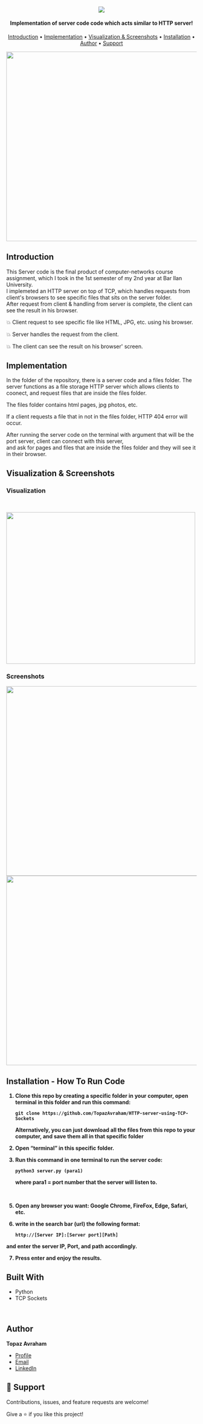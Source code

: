 <h4 align="center">


![](https://github.com/TopazAvraham/IntroductionToCS-University-C-programming/blob/master/Screenshots/32.png?raw=true)

</h4>

<h4 align="center">Implementation of server code code which acts similar to HTTP server!</h4>

<p align="center">
  <a href="##Introduction">Introduction</a> •
  <a href="#Screenshots">Implementation</a> •
   <a href="#Screenshots">Visualization & Screenshots</a> •
  <a href="#Installation">Installation</a> •
  <a href="#Author">Author</a> •
  <a href="#Support">Support</a> 

</p>

<p align="center">
  <img width="600" height="500" src="Images/12.gif">
</p>


## Introduction

This Server code is the final product of computer-networks course assignment, which I took in the 1st semester of my 2nd year at Bar Ilan University.  
I implemeted an HTTP server on top of TCP, which handles requests from client's browsers to see specific files that sits on the server folder.
<br>After request from client & handling from server is complete, the client can see the result in his browser.



💥 Client request to see specific file like HTML, JPG, etc. using his browser.

💥 Server handles the request from the client.

💥 The client can see the result on his browser' screen.


## Implementation

In the folder of the repository, there is a server code and a files folder. The server functions as a file storage HTTP server which allows clients to coonect, 
and request files that are inside the files folder.

The files folder contains html pages, jpg photos, etc. <br>

If a client requests a file that in not in the files folder, HTTP 404 error will occur. <br>

After running the server code on the terminal with argument that will be the port server, client can connect with this server, <br>
and ask for pages and files 
that are inside the files folder and they will see it in their browser.
    

## Visualization & Screenshots
 
### Visualization
<br>
  
<img width="500" height="400" src="https://github.com/TopazAvraham/IntroductionToCS-University-C-programming/blob/master/Screenshots/http.png?raw=true"> <br>


### Screenshots

  <img width="1000" height="500" src="https://github.com/TopazAvraham/IntroductionToCS-University-C-programming/blob/master/Screenshots/40.png?raw=true">

  <img width="1000" height="500" src="https://github.com/TopazAvraham/IntroductionToCS-University-C-programming/blob/master/Screenshots/41.png?raw=true">


## Installation - How To Run Code
<b>

1. Clone this repo by creating a specific folder in your computer, open terminal in this folder and run this command:
    ```
    git clone https://github.com/TopazAvraham/HTTP-server-using-TCP-Sockets
    ```
    Alternatively, you can just download all the files from this repo to your computer, and save them all in that specific folder

2. Open “terminal” in this specific folder.<br>
	
3. Run this command in one terminal to run the server code:
	```
    python3 server.py (para1)
    ```
	
	where para1 = port number that the server will listen to.
  <br>
  
5. Open any browser you want: Google Chrome, FireFox, Edge, Safari, etc.
  
6. write in the search bar (url) the following format:
	
    ```
    http://[Server IP]:[Server port][Path]
    ```
  
and enter the server IP, Port, and path accordingly.
	
7. Press enter and enjoy the results.
	

</b>	

## Built With

- Python
- TCP Sockets

<br />

## Author

**Topaz Avraham**

- [Profile](https://github.com/TopazAvraham?tab=repositories )
- [Email](mailto:topazavraham9@gmail.com?subject=Hi "Hi!")
- [LinkedIn](https://www.linkedin.com/in/topaz-avraham-68b340208/ "Welcome")

## 🤝 Support

Contributions, issues, and feature requests are welcome!

Give a ⭐️ if you like this project!
